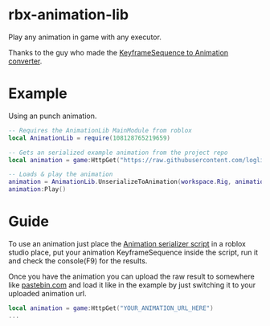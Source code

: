 # rbx-animation-lib
Play any animation in game with any executor.

Thanks to the guy who made the [KeyframeSequence to Animation converter](https://devforum.roblox.com/t/keyframesequance-to-animation-v4/3137384).

# Example
Using an punch animation.
```lua
-- Requires the AnimationLib MainModule from roblox
local AnimationLib = require(108128765219659)

-- Gets an serialized example animation from the project repo
local animation = game:HttpGet("https://raw.githubusercontent.com/loglizzy/rbx-animation-lib/refs/heads/main/animations/Rock%20Breaking%20Punch.txt")

-- Loads & play the animation
animation = AnimationLib.UnserializeToAnimation(workspace.Rig, animation)
animation:Play()
```

# Guide
To use an animation just place the [Animation serializer script](https://github.com/loglizzy/rbx-animation-lib/blob/main/Animation%20serializer%20script.rbxm) in a roblox studio place, put your animation KeyframeSequence inside the script, run it and check the console(F9) for the results.

Once you have the animation you can upload the raw result to somewhere like [pastebin.com](https://pastebin.com/) and load it like in the example by just switching it to your uploaded animation url.
```lua
local animation = game:HttpGet("YOUR_ANIMATION_URL_HERE")
...
```
